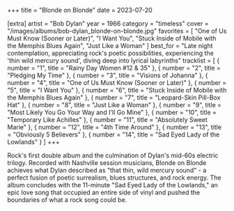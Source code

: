 +++
title = "Blonde on Blonde"
date = 2023-07-20

[extra]
artist = "Bob Dylan"
year = 1966
category = "timeless"
cover = "/images/albums/bob-dylan_blonde-on-blonde.jpg"
favorites = [
    "One of Us Must Know (Sooner or Later)",
    "I Want You",
    "Stuck Inside of Mobile with the Memphis Blues Again",
    "Just Like a Woman"
]
best_for = "Late night contemplation, appreciating rock's poetic possibilities, experiencing the 'thin wild mercury sound', diving deep into lyrical labyrinths"
tracklist = [
    { number = "1", title = "Rainy Day Women #12 & 35" },
    { number = "2", title = "Pledging My Time" },
    { number = "3", title = "Visions of Johanna" },
    { number = "4", title = "One of Us Must Know (Sooner or Later)" },
    { number = "5", title = "I Want You" },
    { number = "6", title = "Stuck Inside of Mobile with the Memphis Blues Again" },
    { number = "7", title = "Leopard-Skin Pill-Box Hat" },
    { number = "8", title = "Just Like a Woman" },
    { number = "9", title = "Most Likely You Go Your Way and I'll Go Mine" },
    { number = "10", title = "Temporary Like Achilles" },
    { number = "11", title = "Absolutely Sweet Marie" },
    { number = "12", title = "4th Time Around" },
    { number = "13", title = "Obviously 5 Believers" },
    { number = "14", title = "Sad Eyed Lady of the Lowlands" }
]
+++

Rock's first double album and the culmination of Dylan's mid-60s electric trilogy. Recorded with Nashville session musicians, Blonde on Blonde achieves what Dylan described as "that thin, wild mercury sound" - a perfect fusion of poetic surrealism, blues structures, and rock energy. The album concludes with the 11-minute "Sad Eyed Lady of the Lowlands," an epic love song that occupied an entire side of vinyl and pushed the boundaries of what a rock song could be.
